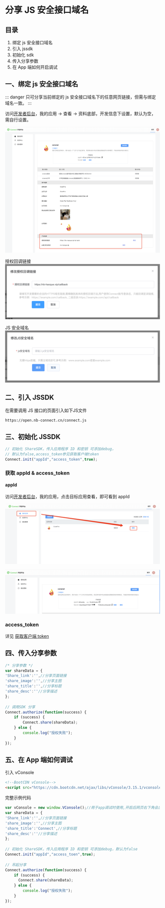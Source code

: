 # 分享 JS 安全接口域名

## 目录

1. 绑定 js 安全接口域名
2. 引入 jssdk
3. 初始化 sdk
4. 传入分享参数
5. 在 App 端如何开启调试

## **一、绑定 js 安全接口域名**
::: danger
只可分享当前绑定的 js 安全接口域名下的任意网页链接，但需与绑定域名一致。
:::

访问[开发者后台](https://open.nb-connect.cn/member/app/index)，我的应用 → 查看 → 资料底部，开发信息下设置，默认为空，需自行设置。

![应用详情-开发信息](%E5%88%86%E4%BA%AB%20JS%20%E5%AE%89%E5%85%A8%E6%8E%A5%E5%8F%A3%E5%9F%9F%E5%90%8D%209c621258c5ae41f6a64dfb67f593131d/Untitled.png)

授权回调链接
![授权回调链接](%E5%88%86%E4%BA%AB%20JS%20%E5%AE%89%E5%85%A8%E6%8E%A5%E5%8F%A3%E5%9F%9F%E5%90%8D%209c621258c5ae41f6a64dfb67f593131d/b73aaf72-b4e3-422f-9666-0487e2d8ec7a.png)

JS 安全域名
![JS 安全域名](%E5%88%86%E4%BA%AB%20JS%20%E5%AE%89%E5%85%A8%E6%8E%A5%E5%8F%A3%E5%9F%9F%E5%90%8D%209c621258c5ae41f6a64dfb67f593131d/Untitled%201.png)



## **二、引入 JSSDK**

在需要调用 JS 接口的页面引入如下JS文件

```html
https://open.nb-connect.cn/connect.js
```


## **三、初始化 JSSDK**

```jsx
// 初始化 ShareSDK，传入应用程序 ID 和密钥 可添加debug，
// 默认为false,access_token参见获取客户端token
Connect.init("appId","access_token",true);
```

### 获取 appId & access_token

#### appId

访问[开发者后台](https://open.nb-connect.cn/member/app/index)，我的应用，点击目标应用查看，即可看到 appId

![应用详情](%E5%88%86%E4%BA%AB%20JS%20%E5%AE%89%E5%85%A8%E6%8E%A5%E5%8F%A3%E5%9F%9F%E5%90%8D%209c621258c5ae41f6a64dfb67f593131d/Untitled%202.png)

![appId](%E5%88%86%E4%BA%AB%20JS%20%E5%AE%89%E5%85%A8%E6%8E%A5%E5%8F%A3%E5%9F%9F%E5%90%8D%209c621258c5ae41f6a64dfb67f593131d/Untitled%203.png)

### access_token

详见 [获取客户端 token](https://open.nb-connect.cn/knowbase/doc/gettoken.html)


## **四、传入分享参数**

```jsx
/* 分享参数 */
var shareData = {
'Share_link':'',//分享页面链接
'share_image':'',//分享主图
'share_title':'',//分享标题
'share_desc':''//分享描述
};

// 调用SDK 分享
Connect.authorize(function(success) {
	if (success) {
		Connect.share(shareData);
	} else {
		console.log("授权失败");
	}
});
```

## **五、在 App 端如何调试**

引入 vConsole

```html
<!--BootCDN vConsole-->
<script src="https://cdn.bootcdn.net/ajax/libs/vConsole/3.15.1/vconsole.min.js"></script>
```

完整示例代码

```jsx
var vConsole = new window.VConsole();//用于app调试时使用,开启后网页右下角会出现vconsole按钮，点击会出现控制台窗口，正式上线时删除！
var shareData = {
'Share_link':'',//分享页面链接
'share_image':'',//分享主图
'share_title':'Connect',//分享标题
'share_desc':''//分享描述
};

// 初始化 ShareSDK，传入应用程序 ID 和密钥 可添加debug，默认为false
Connect.init("appId","access_toen",true);

// 吊起分享
Connect.authorize(function(success) {
    if (success) {
      Connect.share(shareData);
    } else {
        console.log("授权失败");
    }
});
```
